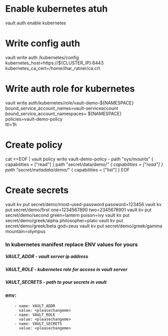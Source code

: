 # Enable kubernetes atuh
vault auth enable kubernetes

# Write config auth
vault write auth /kubernetes/config \
kubernetes_host=https://${CLUSTER_IP}:6443 \
kubernetes_ca_cert=/home/ihar_ratner/ca.crt

# Write auth role for kubernetes
vault write auth/kubernetes/role/vault-demo-${NAMESPACE} \
    bound_service_account_names=vault-serviceaccount \
    bound_service_account_namespaces= ${NAMESPACE} \
    policies=vault-demo-policy \
    ttl=1h
    
# Create policy
cat <<EOF | vault policy write vault-demo-policy -
path "sys/mounts" { capabilities = ["read"] }
path "secret/data/demo/*" { capabilities = ["read"] }
path "secret/metadata/demo/*" { capabilities = ["list"] }
EOF

# Create secrets
vault kv put secret/demo/most-used-password password=123456
vault kv put secret/demo/first one=1234567890 two=2345678901
vault kv put secret/demo/second green=lantern poison=ivy
vault kv put secret/demo/greek/alpha philosopher=plato
vault kv put secret/demo/greek/beta god=zeus
vault kv put secret/demo/greek/gamma mountain=olympus

### In kubernetes manifest replace ENV values for yours
##### VAULT_ADDR - vault server ip address
##### VAULT_ROLE - kubernetes role for access in vault server
##### VAULT_SECRETS - path to your secrets in vault
### env:
        - name: VAULT_ADDR
          value: <pleasechangeme>
        - name: VAULT_ROLE
          value: <pleasechangeme>
        - name: VAULT_SECRETS
          value: <pleasechangeme>
          
          
